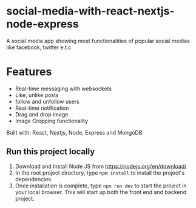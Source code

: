 # social-media-with-react-nextjs-node-express

A social media app showing most functionalities of popular social medias like facebook, twitter e.t.c

# Features
- Real-time messaging with websockets
- Like, unlike posts
- follow and unfollow users
- Real-time notification
- Drag and drop image
- Image Cropping functionality

Built with:
React, Nextjs, Node, Express and MongoDB
## Run this project locally

1. Download and Install Node JS from https://nodejs.org/en/download/
2. In the root project directory, type ```npm install``` to install the project's dependencies.
3. Once installation is complete, type ```npm run dev``` to start the project in your local browser. This will start up both the front end and backend project.
